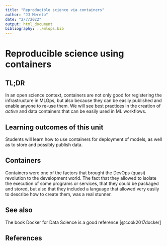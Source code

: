 ```yaml
---
title: "Reproducible science via containers"
author: "JJ Merelo"
date: "2/7/2022"
output: html_document
bibliography: ../mlops.bib
---
```

# Reproducible science using containers

## TL;DR

In an open science context, containers are not only good for
registering the infrastructure in MLOps, but also because they can be
easily published and enable anyone to re-use them. We will see best
practices in the creation of *active* and data containers that can be
easily used in ML workflows.

## Learning outcomes of this unit

Students will learn how to use containers for deployment of models, as well as
to store and possibly publish data.

## Containers

Containers were one of the factors that brought the DevOps (quasi)
revolution to the development world. The fact that they allowed to
isolate the execution of some programs or services, that they could be
packaged and stored, but also that they included a language that
allowed very easily to describe how to create them, was a real stunner.

## See also

The book Docker for Data Science is a good reference [@cook2017docker]

## References

